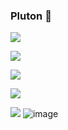 ### Pluton &#127756;
![](https://github-profile-summary-cards.vercel.app/api/cards/profile-details?username=tolik22869&theme=solarized_dark)

![](https://github-profile-summary-cards.vercel.app/api/cards/most-commit-language?username=tolik22869&theme=solarized_dark)

![](https://github-profile-summary-cards.vercel.app/api/cards/repos-per-language?username=tolik22869&theme=solarized_dark)

![](https://github-profile-summary-cards.vercel.app/api/cards/stats?username=tolik22869&theme=solarized_dark)

![](https://github-profile-summary-cards.vercel.app/api/cards/productive-time?username=tolik22869&theme=solarized_dark)
![image](https://user-images.githubusercontent.com/82397418/170819243-854482cb-726d-4087-a5c6-2853f9514765.png)

